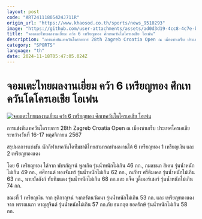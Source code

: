 ```yaml
---
layout: post
code: "ART24111805424J711R"
origin_url: "https://www.khaosod.co.th/sports/news_9510293"
image: "https://github.com/user-attachments/assets/ad0d3d19-4cc8-4c7e-bd11-6ae81c3e910e"
title: "จอมเตะไทยผลงานเยี่ยม คว้า 6 เหรียญทอง ศึกเทควันโดโครเอเชีย โอเพ่น"
description: "การแข่งขันเทควันโดรายการ 28th Zagreb Croatia Open ณ เมืองซาเกร็บ ประเทศโครเอเชีย ระหว่างวันที่ 16-17 พฤศจิกายน 2567"
category: "SPORTS"
language: "th"
date: 2024-11-18T05:47:05.024Z
---
```


# จอมเตะไทยผลงานเยี่ยม คว้า 6 เหรียญทอง ศึกเทควันโดโครเอเชีย โอเพ่น

[![จอมเตะไทยผลงานเยี่ยม คว้า 6 เหรียญทอง ศึกเทควันโดโครเอเชีย โอเพ่น](https://www.khaosod.co.th/wpapp/uploads/2024/11/Taekwondo.jpg "จอมเตะไทยผลงานเยี่ยม คว้า 6 เหรียญทอง ศึกเทควันโดโครเอเชีย โอเพ่น")](https://www.khaosod.co.th/wpapp/uploads/2024/11/Taekwondo.jpg)

การแข่งขันเทควันโดรายการ 28th Zagreb Croatia Open ณ เมืองซาเกร็บ ประเทศโครเอเชีย ระหว่างวันที่ 16-17 พฤศจิกายน 2567

สรุปผลการแข่งขัน นักกีฬาเทควันโดทีมชาติไทยสามารถทำผลงานได้ 6 เหรียญทอง 1 เหรียญเงิน และ 2 เหรียญทองแดง

โดย 6 เหรียญทอง ได้จาก พัชรกัญจน์ พูลเกิด รุ่นน้ำหนักไม่เกิน 46 กก., กมลชนก สีเคน รุ่นน้ำหนักไม่เกิน 49 กก., ศศิกานต์ ทองจันทร์ รุ่นน้ำหนักไม่เกิน 62 กก., ณภัทร ศรีติมงคล รุ่นน้ำหนักไม่เกิน 63 กก., นายบัลลังก์ ทับทิมแดง รุ่นน้ำหนักไม่เกิน 68 กก.และ แจ็ค วูดี้เมอร์เซอร์ รุ่นน้ำหนักไม่เกิน 74 กก.

ขณะที่ 1 เหรียญเงิน จาก ชุติกาญจน์ จงกลรัตนวัฒนา รุ่นน้ำหนักไม่เกิน 53 กก. และ เหรียญทองแดง จาก พรรณนภา หาญสุจินต์ รุ่นน้ำหนักไม่เกิน 57 กก.กับ ธนกฤต ยอดรักษ์ รุ่นน้ำหนักไม่เกิน 58 กก.